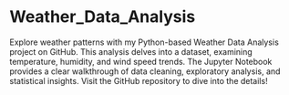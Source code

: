 # Weather_Data_Analysis
Explore weather patterns with my Python-based Weather Data Analysis project on GitHub. This analysis delves into a dataset, examining temperature, humidity, and wind speed trends. The Jupyter Notebook provides a clear walkthrough of data cleaning, exploratory analysis, and statistical insights. Visit the GitHub repository to dive into the details!
